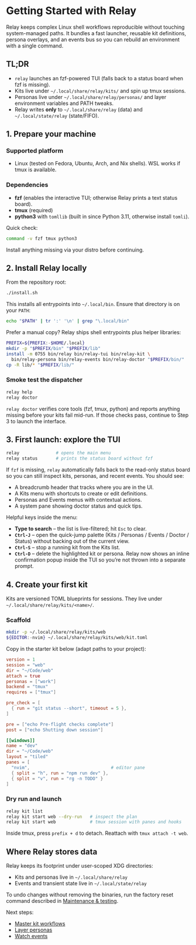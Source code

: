 # Getting Started with Relay

Relay keeps complex Linux shell workflows reproducible without touching system-managed paths. It bundles a fast launcher, reusable kit definitions, persona overlays, and an events bus so you can rebuild an environment with a single command.

## TL;DR
- `relay` launches an fzf-powered TUI (falls back to a status board when fzf is missing).
- Kits live under `~/.local/share/relay/kits/` and spin up tmux sessions.
- Personas live under `~/.local/share/relay/personas/` and layer environment variables and PATH tweaks.
- Relay writes **only** to `~/.local/share/relay` (data) and `~/.local/state/relay` (state/FIFO).

## 1. Prepare your machine

### Supported platform
- Linux (tested on Fedora, Ubuntu, Arch, and Nix shells). WSL works if tmux is available.

### Dependencies
- **fzf** (enables the interactive TUI; otherwise Relay prints a text status board).
- **tmux** (required)
- **python3** with `tomllib` (built in since Python 3.11, otherwise install `tomli`).

Quick check:
```sh
command -v fzf tmux python3
```
Install anything missing via your distro before continuing.

## 2. Install Relay locally

From the repository root:
```sh
./install.sh
```
This installs all entrypoints into `~/.local/bin`. Ensure that directory is on your `PATH`:
```sh
echo "$PATH" | tr ':' '\n' | grep "\.local/bin"
```
Prefer a manual copy? Relay ships shell entrypoints plus helper libraries:
```sh
PREFIX=${PREFIX:-$HOME/.local}
mkdir -p "$PREFIX/bin" "$PREFIX/lib"
install -m 0755 bin/relay bin/relay-tui bin/relay-kit \
  bin/relay-persona bin/relay-events bin/relay-doctor "$PREFIX/bin/"
cp -R lib/* "$PREFIX/lib/"
```

### Smoke test the dispatcher
```sh
relay help
relay doctor
```
`relay doctor` verifies core tools (fzf, tmux, python) and reports anything missing before your kits fail mid-run. If those checks pass, continue to Step 3 to launch the interface.

## 3. First launch: explore the TUI

```sh
relay              # opens the main menu
relay status       # prints the status board without fzf
```
If `fzf` is missing, `relay` automatically falls back to the read-only status board so you can still inspect kits, personas, and recent events.
You should see:
- A breadcrumb header that tracks where you are in the UI.
- A Kits menu with shortcuts to create or edit definitions.
- Personas and Events menus with contextual actions.
- A system pane showing doctor status and quick tips.

Helpful keys inside the menu:
- **Type to search** – the list is live-filtered; hit `Esc` to clear.
- **`Ctrl-J`** – open the quick-jump palette (Kits / Personas / Events / Doctor / Status) without backing out of the current view.
- **`Ctrl-S`** – stop a running kit from the Kits list.
- **`Ctrl-D`** – delete the highlighted kit or persona. Relay now shows an inline confirmation popup inside the TUI so you’re not thrown into a separate prompt.

## 4. Create your first kit

Kits are versioned TOML blueprints for sessions. They live under `~/.local/share/relay/kits/<name>/`.

### Scaffold
```sh
mkdir -p ~/.local/share/relay/kits/web
${EDITOR:-nvim} ~/.local/share/relay/kits/web/kit.toml
```
Copy in the starter kit below (adapt paths to your project):

```toml
version = 1
session = "web"
dir = "~/Code/web"
attach = true
personas = ["work"]
backend = "tmux"
requires = ["tmux"]

pre_check = [
  { run = "git status --short", timeout = 5 },
]

pre = ["echo Pre-flight checks complete"]
post = ["echo Shutting down session"]

[[windows]]
name = "dev"
dir = "~/Code/web"
layout = "tiled"
panes = [
  "nvim",                               # editor pane
  { split = "h", run = "npm run dev" },
  { split = "v", run = "rg -n TODO" }
]
```

### Dry run and launch
```sh
relay kit list
relay kit start web --dry-run   # inspect the plan
relay kit start web             # tmux session with panes and hooks
```
Inside tmux, press `prefix + d` to detach. Reattach with `tmux attach -t web`.

## Where Relay stores data

Relay keeps its footprint under user-scoped XDG directories:
- Kits and personas live in `~/.local/share/relay`
- Events and transient state live in `~/.local/state/relay`

To undo changes without removing the binaries, run the factory reset command described in [Maintenance & testing](maintenance.md).

Next steps:
- [Master kit workflows](kits.md)
- [Layer personas](personas.md)
- [Watch events](events.md)
